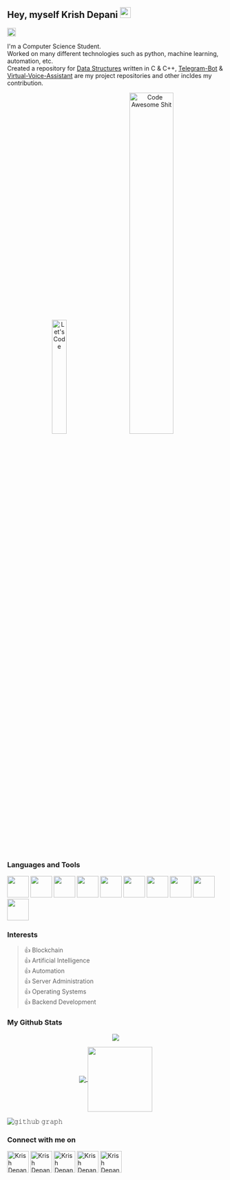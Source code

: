 ## Hey, myself Krish Depani <img src="https://media.giphy.com/media/hvRJCLFzcasrR4ia7z/giphy.gif" width="25px">
<a href="https://github.com/Krish-Depani"><img alt="followers" title="Follow me on Github" src="https://img.shields.io/github/followers/Krish-Depani?&label=Follow&style=social" height="20px"/></a>

I'm a Computer Science Student.  
Worked on many different technologies such as python, machine learning, automation, etc.  
Created a repository for [Data Structures](https://github.com/Krish-Depani/Data-Structure-Programs) written in C & C++, [Telegram-Bot](https://github.com/Krish-Depani/Telegram-Bot) & [Virtual-Voice-Assistant](https://github.com/Krish-Depani/Virtual-Voice-Assistant) are my project repositories and other incldes my contribution.

<p align="center">
  <img alt="Let's Code" src="https://media.giphy.com/media/HscDLzkO8EOTmgkhQP/giphy.gif" width="26%">
&nbsp; &nbsp; &nbsp; &nbsp;
  <img alt="Code Awesome Shit" src="https://media.giphy.com/media/RbDKaczqWovIugyJmW/giphy.gif" width="45%">
</p>

### Languages and Tools

<code><img height="50" src="https://img.icons8.com/color/48/000000/python.png"/></code>
<code><img height="50" src="https://img.icons8.com/color/48/000000/c-plus-plus-logo.png"/></code>
<code><img height="50" src="https://img.icons8.com/color/48/000000/c-programming.png"/></code>
<code><img height="50" src="https://img.icons8.com/fluent/48/000000/github.png"/></code>
<code><img height="50" src="https://img.icons8.com/color/48/null/git.png"/></code>
<code><img height="50" src="https://img.icons8.com/fluency/48/null/mysql-logo.png"/></code>
<code><img height="50" src="https://img.icons8.com/color/48/null/ubuntu--v1.png"/></code>
<code><img height="50" src="https://img.icons8.com/plasticine/100/null/api-settings.png"/></code>
<code><img height="50" src="https://img.icons8.com/color/48/null/java-coffee-cup-logo--v1.png"/></code>
<code><img height="50" src="https://img.icons8.com/color/48/null/javascript--v1.png"/></code>

### Interests
>👍 Blockchain  
>👍 Artificial Intelligence  
>👍 Automation  
>👍 Server Administration  
>👍 Operating Systems  
>👍 Backend Development  

### My Github Stats
<p align="center">
  <a>
    <img align="center" src="https://github-readme-streak-stats.herokuapp.com/?user=Krish-Depani&theme=dark&hide_border=true"/>
  </a>
</p>

<p align="center">
  <a href="https://github.com/Krish-Depani">
    <img align="center" src="https://github-readme-stats.vercel.app/api?username=Krish-Depani&show_icons=true&hide_border=true&title_color=94b4a4&amp&icon_color=FFFFFF&amp&text_color=FFFFFF&amp&bg_color=000000&count_private=true&include_all_commits=true"/>
  </a>
  <a href="https://github.com/Krish-Depani">
    <img align="center" height="150px" src="https://github-readme-stats.vercel.app/api/top-langs/?username=Krish-Depani&text_color=FFFFFF&bg_color=000000&title_color=94b4a4&langs_count=15&layout=compact&hide_border=true" />
  </a>
</p>

![𝚐𝚒𝚝𝚑𝚞𝚋 𝚐𝚛𝚊𝚙𝚑](https://github-readme-activity-graph.cyclic.app/graph?username=Krish-Depani&theme=react-dark&hide_border=true&area=true)

### Connect with me on
<a href="https://twitter.com/krishpatel99933" target="blank"><img align="center" src="https://img.icons8.com/color/48/null/twitter--v1.png" alt="Krish Depani" height="50" width="50" /></a>   <a href="https://in.linkedin.com/in/krish-depani-a162b01b5" target="blank"><img align="center" src="https://img.icons8.com/color/48/null/linkedin.png" alt="Krish Depani" height="50" width="50" /></a>   <a href="https://www.instagram.com/krish_depani/" target="blank"><img align="center" src="https://img.icons8.com/fluency/48/null/instagram-new.png" alt="Krish Depani" height="50" width="50" /></a>   <a href="https://www.facebook.com/profile.php?id=100055359043513" target="blank"><img align="center" src="https://img.icons8.com/color/48/null/facebook-new.png" alt="Krish Depani" height="50" width="50" /></a>   <a href="https://t.me/krish_patel_03/" target="blank"><img align="center" src="https://img.icons8.com/color/48/null/telegram-app--v1.png" alt="Krish Depani" height="50" width="50" /></a>

